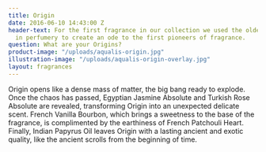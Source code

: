 ```yaml
---
title: Origin
date: 2016-06-10 14:43:00 Z
header-text: For the first fragrance in our collection we used the oldest ingredients
  in perfumery to create an ode to the first pioneers of fragrance.
question: What are your Origins?
product-image: "/uploads/aqualis-origin.jpg"
illustration-image: "/uploads/aqualis-origin-overlay.jpg"
layout: fragrances
---
```


Origin opens like a dense mass of matter, the big bang ready to explode. Once the chaos has passed, Egyptian Jasmine Absolute and Turkish Rose Absolute are revealed, transforming Origin into an unexpected delicate scent. French Vanilla Bourbon, which brings a sweetness to the base of the fragrance, is complimented by the earthiness of French Patchouli Heart. Finally, Indian Papyrus Oil leaves Origin with a lasting ancient and exotic quality, like the ancient scrolls from the beginning of time.